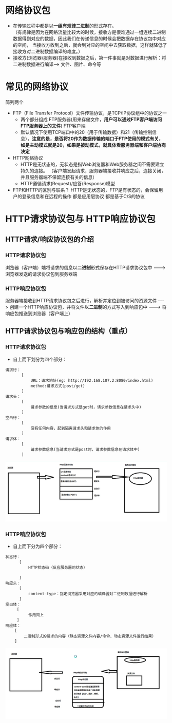 # 网络协议包
* 在传输过程中都是以**一组有规律二进制**的形式存在。    
（有规律是因为在网络流量比较大的时候，接收方是很难通过一组连续二进制数据得到对应的数据，因此我们在传递信息的时候会把数据存在协议包中对应的空间，
当接收方收到之后，就会到对应的空间中去获取数据，这样就降低了接收方对二进制数据编译的难度。）
* 接收方(浏览器/服务器)在接收到数据之后，第一件事就是对数据进行解析：将二进制数据进行编译--> 文件、图片、命令等
# 常见的网络协议
简列两个
* FTP（File Transfer Protocol）文件传输协议，是TCP\IP协议组中的协议之一
  * 两个部分组成
      FTP服务器(用来存储文件，**用户可以通过FTP客户端访问FTP服务器上的文件**)
      FTP客户端
  * 默认情况下使用TCP端口中的20（用于传输数据）和21（传输控制信息），**注意的是，是否将20作为数据传输的端口于FTP使用的模式有关，如是主动模式就是20，如果是被动模式，就具体看服务器端和客户端协商决定**
* HTTP网络协议
  * HTTP是无状态的，无状态是指Web浏览器和Web服务器之间不需要建立持久的连接。
  （客户端发起请求，服务器端接收并响应之后，连接关闭，并且服务器端不保留连接有关的信息）
  * HTTP遵循请求(Request)/应答(Response)模型
* FTP和HTTP的区别与联系？
  HTTP是无状态的，FTP是有状态的，会保留用户的登录信息和在远程的操作
  都是应用层协议
  都是基于C/S的协议
# HTTP请求协议包与 HTTP响应协议包
## HTTP请求/响应协议包的介绍
### HTTP请求协议包
浏览器（客户端）端将请求的信息以**二进制**形式保存在HTTP请求协议包中 ---> 浏览器发送的请求协议包到服务器端
### HTTP响应协议包
服务器端接收到HTTP请求协议包之后进行，解析并定位到被访问的资源文件 ---> 创建一个HTTP响应协议包，并将文件以**二进制**的方式写入到响应包中 ---> 将响应包推送到浏览器（客户端上）
## HTTP请求协议包与响应包的结构（重点）
### HTTP请求协议包
* 自上而下划分为四个部分：
 ```
 请求行：
        [
            URL：请求地址(eg: http://192.168.107.2:8080/index.html)
            method:请求方式(post/get)
        ]
 请求头：
        [
            请求参数的信息(当请求方式是get时，请求参数信息在请求头中)
        ]
 空白行：
        [
            没有任何内容，起到隔离请求头和请求体的作用
        ]
 请求体：
        [
            请求参数信息(当请求方式是post时，请求参数信息在请求体中)
        ]
 ```
 ![image](https://github.com/nanxinW/Servlet-/blob/main/Figure/Http%E8%AF%B7%E6%B1%82%E5%8D%8F%E8%AE%AE%E5%8C%85%E5%86%85%E9%83%A8%E7%A9%BA%E9%97%B4.png)
 ### HTTP响应协议包
 * 自上而下分为四个部分：
 ```
 状态行：
       [
           HTTP状态码（反应服务器的状态）
       
       ]
 响应头：
       [
           content-type：指定浏览器采用对应的编译器对二进制数据进行解析
       ]
空白体：
      [
           作用同上   
      ]
响应体：
     [
         二进制形式的请求的内容（静态资源文件内容/命令、动态资源文件运行结果）
     ]
 ```
 ![image](https://github.com/nanxinW/Servlet-/blob/main/Figure/Http%E5%93%8D%E5%BA%94%E5%8D%8F%E8%AE%AE%E5%8C%85%E5%86%85%E9%83%A8%E7%A9%BA%E9%97%B4.png)
